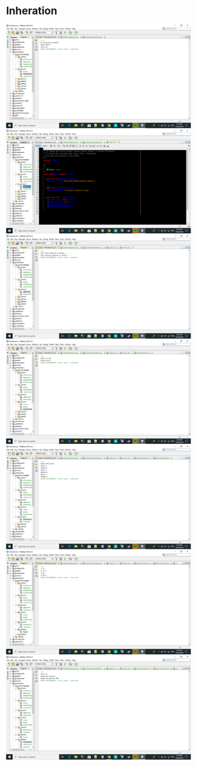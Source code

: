 # Inheration
![Alt Text](https://github.com/yusrilmustofa/Inheration/blob/master/Screenshot%20(165).png)
![Alt Text](https://github.com/yusrilmustofa/Inheration/blob/master/Screenshot%20(166).png)
![Alt Text](https://github.com/yusrilmustofa/Inheration/blob/master/Screenshot%20(167).png)
![Alt Text](https://github.com/yusrilmustofa/Inheration/blob/master/Screenshot%20(168).png)
![Alt Text](https://github.com/yusrilmustofa/Inheration/blob/master/Screenshot%20(169).png)
![Alt Text](https://github.com/yusrilmustofa/Inheration/blob/master/Screenshot%20(170).png)
![Alt Text](https://github.com/yusrilmustofa/Inheration/blob/master/Screenshot%20(171).png)
